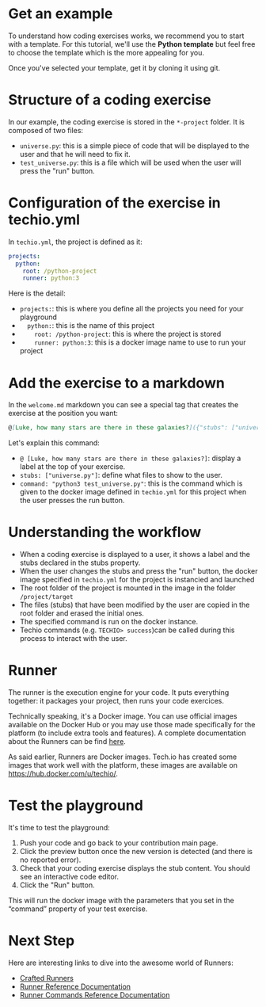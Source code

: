 # Get an example
To understand how coding exercises works, we recommend you to start with a template. For this tutorial, we'll use the **Python template** but feel free to choose the template which is the more appealing for you.

Once you've selected your template, get it by cloning it using git.

# Structure of a coding exercise
In our example, the coding exercise is stored in the `*-project` folder. It is composed of two files:
- `universe.py`: this is a simple piece of code that will be displayed to the user and that he will need to fix it.
- `test_universe.py`: this is a file which will be used when the user will press the "run" button.

# Configuration of the exercise in techio.yml
In `techio.yml`, the project is defined as it:

```yml
projects:
  python:
    root: /python-project
    runner: python:3  
```

Here is the detail:
- `projects:`: this is where you define all the projects you need for your playground
- `  python:`: this is the name of this project
- `    root: /python-project`: this is where the project is stored
- `    runner: python:3`: this is a docker image name to use to run your project 

# Add the exercise to a markdown
In the `welcome.md` markdown you can see a special tag that creates the exercise at the position you want:

```markdown
@[Luke, how many stars are there in these galaxies?]({"stubs": ["universe.py"], "command": "python3 test_universe.py"})
```

Let's explain this command:

- `@ [Luke, how many stars are there in these galaxies?]`: display a label at the top of your exercise.
- `stubs: ["universe.py"]`: define what files to show to the user.
- `command: "python3 test_universe.py"`: this is the command which is given to the docker image defined in `techio.yml` for this project when the user presses the run button.

# Understanding the workflow
- When a coding exercise is displayed to a user, it shows a label and the stubs declared in the stubs property.
- When the user changes the stubs and press the "run" button, the docker image specified in `techio.yml` for the project is instancied and launched
- The root folder of the project is mounted in the image in the folder `/project/target`
- The files (stubs) that have been modified by the user are copied in the root folder and erased the initial ones.
- The specified command is run on the docker instance.
- Techio commands (e.g. `TECHIO> success`)can be called during this process to interact with the user.


# Runner
The runner is the execution engine for your code. It puts everything together: it packages your project, then runs your code exercices.

Technically speaking, it's a Docker image. You can use official images available on the Docker Hub or you may use those made specifically for the platform (to include extra tools and features). A complete documentation about the Runners can be find [here](/playgrounds/408/tech-io-documentation/content/runner-reference).

As said earlier, Runners are Docker images. Tech.io has created some images that work well with the platform, these images are available on https://hub.docker.com/u/techio/.


# Test the playground
It's time to test the playground:
1. Push your code and go back to your contribution main page.
2. Click the preview button once the new version is detected (and there is no reported error).
3. Check that your coding exercise displays the stub content.  You should see an interactive code editor.
4. Click the "Run" button.

This will run the docker image with the parameters that you set in the “command” property of your test exercise.

# Next Step
Here are interesting links to dive into the awesome world of Runners:
- [Crafted Runners](/playgrounds/408/tech-io-documentation/content/runner-list)
- [Runner Reference Documentation](/playgrounds/408/tech-io-documentation/content/runner-reference)
- [Runner Commands Reference Documentation](/playgrounds/408/tech-io-documentation/content/runner-commands)
